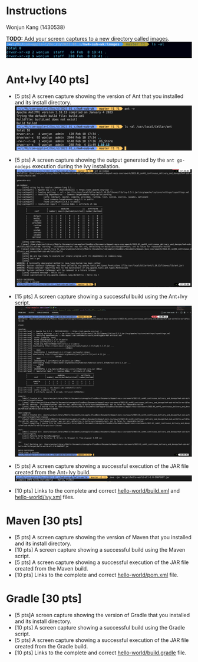 # Instructions

Wonjun Kang (1430538)

**TODO:** Add your screen captures to a new directory called [images](images).
![Screen Capture #1](images/image-01.png)

<!-- **HINT:** Embed your screen captures as requested in the sections below. You can embed the image using the following syntax:

```
![Screen Capture #1](images/my-screen-capture.jpg)
```

The first argument is the Alt-text for the image. The second argument is the path to the image. Make sure your images are readable and that you save them in a JPG or PNG format. -->

# Ant+Ivy [40 pts]

- [5 pts] A screen capture showing the version of Ant that you installed and its install directory.
  ![Screen Capture #2](images/image-02.png)

- [5 pts] A screen capture showing the output generated by the `ant go-nodeps` execution during the Ivy installation.
  ![Screen Capture #3](images/image-03.png)

- [15 pts] A screen capture showing a successful build using the Ant+Ivy script.
  ![Screen Capture #4](images/image-04.png)
  
- [5 pts] A screen capture showing a successful execution of the JAR file created from the Ant+Ivy build.
  ![Screen Capture #5](images/image-05.png)

- [10 pts] Links to the complete and correct [hello-world/build.xml](hello-world/build.xml) and [hello-world/ivy.xml](hello-world/ivy.xml) files.

# Maven [30 pts]

- [5 pts] A screen capture showing the version of Maven that you installed and its install directory.
- [10 pts] A screen capture showing a successful build using the Maven script.
- [5 pts] A screen capture showing a successful execution of the JAR file created from the Maven build.
- [10 pts] Links to the complete and correct [hello-world/pom.xml](hello-world/pom.xml) file.

# Gradle [30 pts]

- [5 pts]A screen capture showing the version of Gradle that you installed and its install directory.
- [10 pts] A screen capture showing a successful build using the Gradle script.
- [5 pts] A screen capture showing a successful execution of the JAR file created from the Gradle build.
- [10 pts] Links to the complete and correct [hello-world/build.gradle](hello-world/build.gradle) file.
